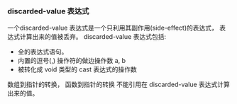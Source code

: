 ### discarded-value 表达式
一个discarded-value 表达式是一个只利用其副作用(side-effect)的表达式， 表达式计算出来的值被丢弃。
discarded-value 表达式包括:

 - 全的表达式语句。
 - 内置的逗号(,) 操作符的做边操作数 a, b 
 - 被转化成 void 类型的 cast 表达式的操作数

数组到指针的转换， 函数到指针的转换 不能引用在 discarded-value 表达式计算出来的值。

### 

<!--stackedit_data:
eyJoaXN0b3J5IjpbMTE4MTQxNzY2MCwxODM3NDg0NzYwLDI5Nj
AyMTYzMF19
-->